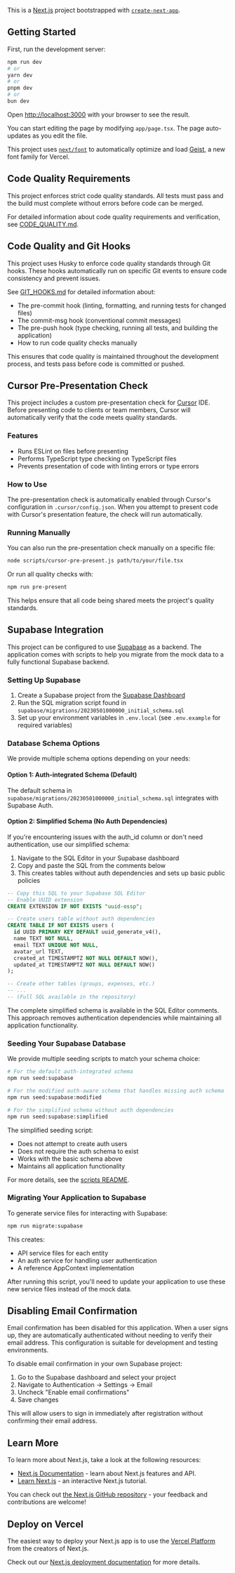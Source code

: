 This is a [Next.js](https://nextjs.org) project bootstrapped with [`create-next-app`](https://nextjs.org/docs/app/api-reference/cli/create-next-app).

## Getting Started

First, run the development server:

```bash
npm run dev
# or
yarn dev
# or
pnpm dev
# or
bun dev
```

Open [http://localhost:3000](http://localhost:3000) with your browser to see the result.

You can start editing the page by modifying `app/page.tsx`. The page auto-updates as you edit the file.

This project uses [`next/font`](https://nextjs.org/docs/app/building-your-application/optimizing/fonts) to automatically optimize and load [Geist](https://vercel.com/font), a new font family for Vercel.

## Code Quality Requirements

This project enforces strict code quality standards. All tests must pass and the build must complete without errors before code can be merged.

For detailed information about code quality requirements and verification, see [CODE_QUALITY.md](./CODE_QUALITY.md).

## Code Quality and Git Hooks

This project uses Husky to enforce code quality standards through Git hooks. These hooks automatically run on specific Git events to ensure code consistency and prevent issues.

See [GIT_HOOKS.md](./GIT_HOOKS.md) for detailed information about:

- The pre-commit hook (linting, formatting, and running tests for changed files)
- The commit-msg hook (conventional commit messages)
- The pre-push hook (type checking, running all tests, and building the application)
- How to run code quality checks manually

This ensures that code quality is maintained throughout the development process, and tests pass before code is committed or pushed.

## Cursor Pre-Presentation Check

This project includes a custom pre-presentation check for [Cursor](https://cursor.sh) IDE. Before presenting code to clients or team members, Cursor will automatically verify that the code meets quality standards.

### Features

- Runs ESLint on files before presenting
- Performs TypeScript type checking on TypeScript files
- Prevents presentation of code with linting errors or type errors

### How to Use

The pre-presentation check is automatically enabled through Cursor's configuration in `.cursor/config.json`. When you attempt to present code with Cursor's presentation feature, the check will run automatically.

### Running Manually

You can also run the pre-presentation check manually on a specific file:

```bash
node scripts/cursor-pre-present.js path/to/your/file.tsx
```

Or run all quality checks with:

```bash
npm run pre-present
```

This helps ensure that all code being shared meets the project's quality standards.

## Supabase Integration

This project can be configured to use [Supabase](https://supabase.com) as a backend. The application comes with scripts to help you migrate from the mock data to a fully functional Supabase backend.

### Setting Up Supabase

1. Create a Supabase project from the [Supabase Dashboard](https://supabase.com)
2. Run the SQL migration script found in `supabase/migrations/20230501000000_initial_schema.sql`
3. Set up your environment variables in `.env.local` (see `.env.example` for required variables)

### Database Schema Options

We provide multiple schema options depending on your needs:

#### Option 1: Auth-integrated Schema (Default)

The default schema in `supabase/migrations/20230501000000_initial_schema.sql` integrates with Supabase Auth.

#### Option 2: Simplified Schema (No Auth Dependencies)

If you're encountering issues with the auth_id column or don't need authentication, use our simplified schema:

1. Navigate to the SQL Editor in your Supabase dashboard
2. Copy and paste the SQL from the comments below
3. This creates tables without auth dependencies and sets up basic public policies

```sql
-- Copy this SQL to your Supabase SQL Editor
-- Enable UUID extension
CREATE EXTENSION IF NOT EXISTS "uuid-ossp";

-- Create users table without auth dependencies
CREATE TABLE IF NOT EXISTS users (
  id UUID PRIMARY KEY DEFAULT uuid_generate_v4(),
  name TEXT NOT NULL,
  email TEXT UNIQUE NOT NULL,
  avatar_url TEXT,
  created_at TIMESTAMPTZ NOT NULL DEFAULT NOW(),
  updated_at TIMESTAMPTZ NOT NULL DEFAULT NOW()
);

-- Create other tables (groups, expenses, etc.)
-- ...
-- (Full SQL available in the repository)
```

The complete simplified schema is available in the SQL Editor comments. This approach removes authentication dependencies while maintaining all application functionality.

### Seeding Your Supabase Database

We provide multiple seeding scripts to match your schema choice:

```bash
# For the default auth-integrated schema
npm run seed:supabase

# For the modified auth-aware schema that handles missing auth schema
npm run seed:supabase:modified

# For the simplified schema without auth dependencies
npm run seed:supabase:simplified
```

The simplified seeding script:

- Does not attempt to create auth users
- Does not require the auth schema to exist
- Works with the basic schema above
- Maintains all application functionality

For more details, see the [scripts README](./scripts/README.md).

### Migrating Your Application to Supabase

To generate service files for interacting with Supabase:

```bash
npm run migrate:supabase
```

This creates:

- API service files for each entity
- An auth service for handling user authentication
- A reference AppContext implementation

After running this script, you'll need to update your application to use these new service files instead of the mock data.

## Disabling Email Confirmation

Email confirmation has been disabled for this application. When a user signs up, they are automatically authenticated without needing to verify their email address. This configuration is suitable for development and testing environments.

To disable email confirmation in your own Supabase project:

1. Go to the Supabase dashboard and select your project
2. Navigate to Authentication → Settings → Email
3. Uncheck "Enable email confirmations"
4. Save changes

This will allow users to sign in immediately after registration without confirming their email address.

## Learn More

To learn more about Next.js, take a look at the following resources:

- [Next.js Documentation](https://nextjs.org/docs) - learn about Next.js features and API.
- [Learn Next.js](https://nextjs.org/learn) - an interactive Next.js tutorial.

You can check out [the Next.js GitHub repository](https://github.com/vercel/next.js) - your feedback and contributions are welcome!

## Deploy on Vercel

The easiest way to deploy your Next.js app is to use the [Vercel Platform](https://vercel.com/new?utm_medium=default-template&filter=next.js&utm_source=create-next-app&utm_campaign=create-next-app-readme) from the creators of Next.js.

Check out our [Next.js deployment documentation](https://nextjs.org/docs/app/building-your-application/deploying) for more details.
